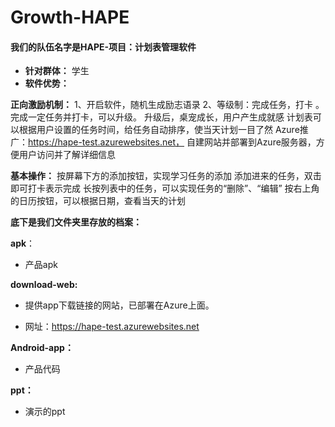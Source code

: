 # Growth-HAPE

#### 我们的队伍名字是HAPE-项目：计划表管理软件

+ **针对群体：** 
学生
+ **软件优势：**

**正向激励机制：**
			1、开启软件，随机生成励志语录
			2、等级制：完成任务，打卡 。  完成一定任务并打卡，可以升级。  升级后，桌宠成长，用户产生成就感
		计划表可以根据用户设置的任务时间，给任务自动排序，使当天计划一目了然
		Azure推广：https://hape-test.azurewebsites.net， 自建网站并部署到Azure服务器，方便用户访问并了解详细信息
		
**基本操作：**
		按屏幕下方的添加按钮，实现学习任务的添加
		添加进来的任务，双击即可打卡表示完成
		长按列表中的任务，可以实现任务的“删除”、“编辑”
		按右上角的日历按钮，可以根据日期，查看当天的计划

**底下是我们文件夹里存放的档案：**

**apk**：

- 产品apk

**download-web:** 

- 提供app下载链接的网站，已部署在Azure上面。

- 网址：https://hape-test.azurewebsites.net

**Android-app：**

- 产品代码

**ppt：**

- 演示的ppt
